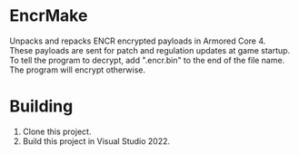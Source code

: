 # EncrMake
Unpacks and repacks ENCR encrypted payloads in Armored Core 4.  
These payloads are sent for patch and regulation updates at game startup.  
To tell the program to decrypt, add ".encr.bin" to the end of the file name.  
The program will encrypt otherwise.

# Building
1. Clone this project.  
2. Build this project in Visual Studio 2022.